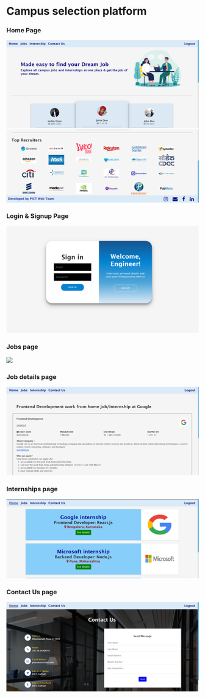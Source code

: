 # Campus selection platform

### Home Page 

![](../Screenshots/Home_page1.PNG)
![](../Screenshots/Home_page2.PNG)

### Login & Signup Page 

![](../Screenshots/LoginSignup.png)

### Jobs page

![](../Screenshots/Job.png)

### Job details page

![](../Screenshots/JobDetails.png)

### Internships page

![](../Screenshots/Internships.png)

### Contact Us page

![](../Screenshots/Contactus.png)